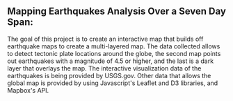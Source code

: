 ## Mapping Earthquakes Analysis Over a Seven Day Span: 

The goal of this project is to create an interactive map that builds off earthquake maps to create a multi-layered map. The data collected allows to detect tectonic plate locations around the globe, the second map points out earthquakes with a magnitude of 4.5 or higher, and the last is a dark layer that overlays the map. The interactive visualization data of the earthquakes is being provided by USGS.gov. Other data that allows the global map is provided by using Javascript's Leaflet and D3 libraries, and Mapbox's API.
